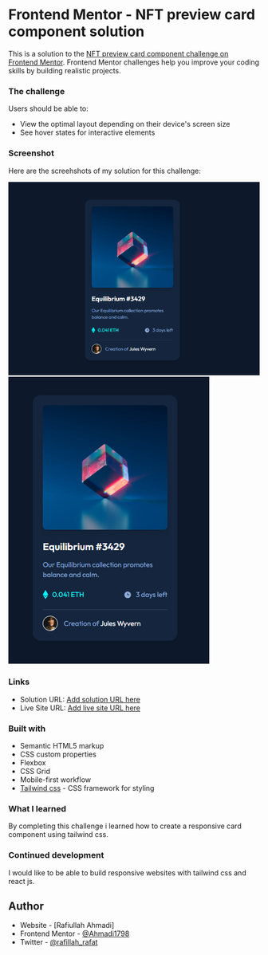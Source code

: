 # Frontend Mentor - NFT preview card component solution

This is a solution to the [NFT preview card component challenge on Frontend Mentor](https://www.frontendmentor.io/challenges/nft-preview-card-component-SbdUL_w0U). Frontend Mentor challenges help you improve your coding skills by building realistic projects. 

### The challenge

Users should be able to:

- View the optimal layout depending on their device's screen size
- See hover states for interactive elements

### Screenshot

Here are the screehshots of my solution for this challenge:

![Desktop-view](./Screenshots/desktop-screenshot.png)
![Mobile-view](./Screenshots/mobile-screenshot.png)


### Links

- Solution URL: [Add solution URL here](https://your-solution-url.com)
- Live Site URL: [Add live site URL here](https://your-live-site-url.com)


### Built with

- Semantic HTML5 markup
- CSS custom properties
- Flexbox
- CSS Grid
- Mobile-first workflow
- [Tailwind css](https://tailwindcss.org/) - CSS framework for styling


### What I learned

By completing this challenge i learned how to create a responsive card component using tailwind css.


### Continued development

I would like to be able to build responsive websites with tailwind css and react js.


## Author

- Website - [Rafiullah Ahmadi]
- Frontend Mentor - [@Ahmadi1798](https://www.frontendmentor.io/profile/Ahmadi1798)
- Twitter - [@rafillah_rafat](https://www.twitter.com/rafillah_rafat)


